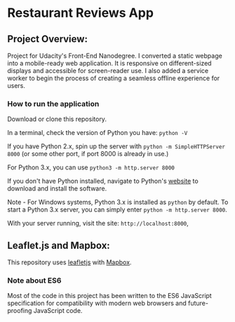 # Restaurant Reviews App 

## Project Overview: 

Project for Udacity's Front-End Nanodegree. I converted a static webpage into a mobile-ready web application.  It is responsive on different-sized displays and accessible for screen-reader use. I also added a service worker to begin the process of creating a seamless offline experience for users.

### How to run the application

Download or clone this repository. 

In a terminal, check the version of Python you have: `python -V`

If you have Python 2.x, spin up the server with `python -m SimpleHTTPServer 8000` 
(or some other port, if port 8000 is already in use.) 

For Python 3.x, you can use `python3 -m http.server 8000`

If you don't have Python installed, navigate to Python's [website](https://www.python.org/) to download and install the software.

Note -  For Windows systems, Python 3.x is installed as `python` by default. To start a Python 3.x server, you can simply enter `python -m http.server 8000`.
   
With your server running, visit the site: `http://localhost:8000`,

## Leaflet.js and Mapbox:

This repository uses [leafletjs](https://leafletjs.com/) with [Mapbox](https://www.mapbox.com/). 

### Note about ES6

Most of the code in this project has been written to the ES6 JavaScript specification for compatibility with modern web browsers and future-proofing JavaScript code. 
